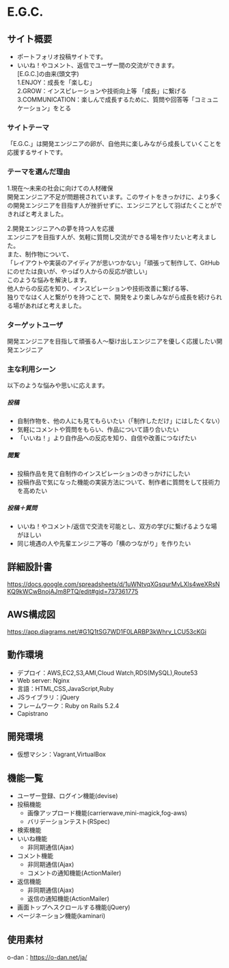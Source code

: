 # E.G.C.

## サイト概要
* ポートフォリオ投稿サイトです。
* いいね！やコメント、返信でユーザー間の交流ができます。<br>
[E.G.C.]の由来(頭文字)<br>
1.ENJOY：成長を「楽しむ」<br>
2.GROW：インスピレーションや技術向上等 「成長」に繋げる<br>
3.COMMUNICATION：楽しんで成長するために、質問や回答等「コミュニケーション」をとる<br>

### サイトテーマ
「E.G.C.」は開発エンジニアの卵が、自他共に楽しみながら成長していくことを応援するサイトです。<br>

### テーマを選んだ理由
1.現在〜未来の社会に向けての人材確保<br>
開発エンジニア不足が問題視されています。このサイトをきっかけに、より多くの開発エンジニアを目指す人が挫折せずに、エンジニアとして羽ばたくことができればと考えました。<br>

2.開発エンジニアへの夢を持つ人を応援<br>
エンジニアを目指す人が、気軽に質問し交流ができる場を作リたいと考えました。<br>
また、制作物について、<br>
「レイアウトや実装のアイディアが思いつかない」「頑張って制作して、GitHubにのせたは良いが、やっぱり人からの反応が欲しい」<br>
このような悩みを解決します。<br>
他人からの反応を知り、インスピレーションや技術改善に繋げる等、<br>
独りでなはく人と繋がりを持つことで、開発をより楽しみながら成長を続けられる場があればと考えました。<br>

### ターゲットユーザ
開発エンジニアを目指して頑張る人〜駆け出しエンジニアを優しく応援したい開発エンジニア

### 主な利用シーン
以下のような悩みや思いに応えます。
##### 投稿
* 自制作物を、他の人にも見てもらいたい（「制作しただけ」にはしたくない）
* 気軽にコメントや質問をもらい、作品について語り合いたい
* 「いいね！」より自作品への反応を知り、自信や改善につなげたい<br>
##### 閲覧
* 投稿作品を見て自制作のインスピレーションのきっかけにしたい
* 投稿作品で気になった機能の実装方法について、制作者に質問をして技術力を高めたい<br>
##### 投稿＋質問
* いいね！やコメント/返信で交流を可能とし、双方の学びに繋げるような場がほしい
* 同じ境遇の人や先輩エンジニア等の「横のつながり」を作りたい

## 詳細設計書
<https://docs.google.com/spreadsheets/d/1uWNtvqXGsqurMvLXls4weXRsNKQ9kWCwBnojAJm8PTQ/edit#gid=737361775>

## AWS構成図
<https://app.diagrams.net/#G1Q1tSG7WD1F0LARBP3kWhrv_LCU53cKGi>

## 動作環境
- デプロイ：AWS,EC2,S3,AMI,Cloud Watch,RDS(MySQL),Route53
- Web server: Nginx
- 言語：HTML,CSS,JavaScript,Ruby
- JSライブラリ：jQuery
- フレームワーク：Ruby on Rails 5.2.4
- Capistrano

## 開発環境
- 仮想マシン：Vagrant,VirtualBox

## 機能一覧
- ユーザー登録、ログイン機能(devise)
- 投稿機能
  - 画像アップロード機能(carrierwave,mini-magick,fog-aws)
  - バリデーションテスト(RSpec)
- 検索機能
- いいね機能
  - 非同期通信(Ajax)
- コメント機能
  - 非同期通信(Ajax)
  - コメントの通知機能(ActionMailer)
- 返信機能
  - 非同期通信(Ajax)
  - 返信の通知機能(ActionMailer)
- 画面トップへスクロールする機能(jQuery)
- ページネーション機能(kaminari)

## 使用素材
o-dan：<https://o-dan.net/ja/>
